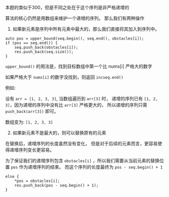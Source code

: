 本题的类似于300，但是不同之处在于这个序列是非严格递增的

算法的核心仍然是用数组来维护一个递增的序列。
那么我们有两种操作

1. 如果新元素是序列中所有元素中最大的，那么我们直接将其加入到序列中。
```
auto pos = upper_bound(seq.begin(), seq.end(), obstacles[i]);
if (pos == seq.end()) {
    seq.push_back(obstacles[i]);
    res.push_back(seq.size());
}
```
`upper_bound()` 的用法是，找到目标数组中第一个比 nums[i] 严格大的数字

如果严格大于 `nums[i]` 的数字没找到，则返回 `incseq.end()`

例如:

设有 `arr = [1, 2, 3, 3]`, 当数组遍历到 `arr[3]` 时，
递增的序列已有 `[1, 2, 3]`，因为递增的序列中没有比 `arr[3]` 严格更大的，
所以递增的序列只需 `push_back(arr[3])` 即可。

数组变为:
`[1, 2, 3, 3]`

2. 如果新元素不是最大的，则可以替换原有的元素

在替换后，递增序列的长度虽然没有变化，
但是对于后续的元素而言，更容易使得递增序列变长更容易。

为了保证我们的递增序列包含 `obstacles[i]` ，所以我们需要从当前元素的替换位置 `pos` 作为递增序列的结束。
而这个序列的长度最终为 `pos - seq.begin() + 1`
```
else {
    *pos = obstacles[i];
    res.push_back(pos - seq.begin() + 1);
}
```